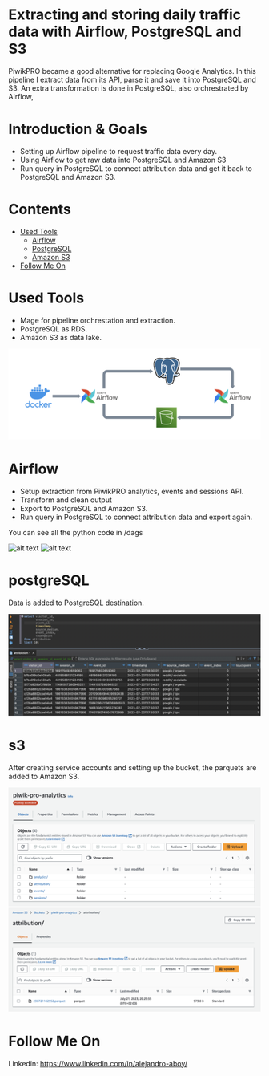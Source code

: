 # Extracting and storing daily traffic data with Airflow, PostgreSQL and S3
PiwikPRO became a good alternative for replacing Google Analytics. In this pipeline I extract data from its API, parse it and save it into PostgreSQL and S3. An extra transformation is done in PostgreSQL, also orchrestrated by Airflow,

# Introduction & Goals
- Setting up Airflow pipeline to request traffic data every day.
- Using Airflow to get raw data into PostgreSQL and Amazon S3
- Run query in PostgreSQL to connect attribution data and get it back to PostgreSQL and Amazon S3.

# Contents

- [Used Tools](#used-tools)
  - [Airflow](#airflow)
  - [PostgreSQL](#postgreSQL)
  - [Amazon S3](#s3)
- [Follow Me On](#follow-me-on)

# Used Tools
- Mage for pipeline orchrestation and extraction.
- PostgreSQL as RDS.
- Amazon S3 as data lake.

![alt text](images/tools.png)

# Airflow
- Setup extraction from PiwikPRO analytics, events and sessions API.
- Transform and clean output
- Export to PostgreSQL and Amazon S3.
- Run query in PostgreSQL to connect attribution data and export again.

You can see all the python code in /dags

![alt text](images/dag_1png)
![alt text](images/dag_2png)

# postgreSQL

Data is added to PostgreSQL destination.

![alt text](images/postgresql.png)

# s3

After creating service accounts and setting up the bucket, the parquets are added to Amazon S3.

![alt text](images/folders.png)
![alt text](images/parquet.png)

# Follow Me On
Linkedin: https://www.linkedin.com/in/alejandro-aboy/ 
